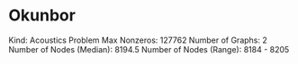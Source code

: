 # Okunbor

Kind: Acoustics Problem
Max Nonzeros: 127762
Number of Graphs: 2
Number of Nodes (Median): 8194.5
Number of Nodes (Range): 8184 - 8205